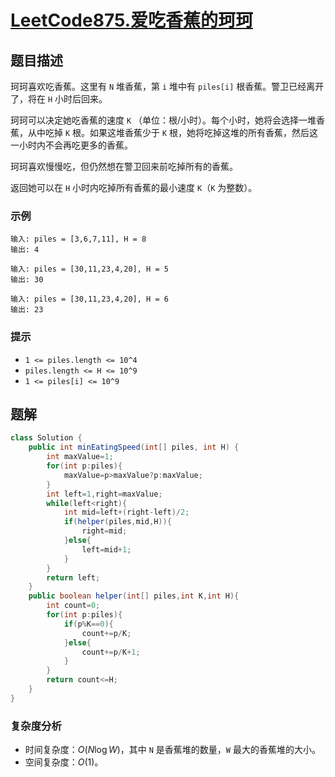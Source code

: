 # [LeetCode875.爱吃香蕉的珂珂](https://leetcode-cn.com/problems/koko-eating-bananas/)
## 题目描述
珂珂喜欢吃香蕉。这里有 `N` 堆香蕉，第 `i` 堆中有 `piles[i]` 根香蕉。警卫已经离开了，将在 `H` 小时后回来。

珂珂可以决定她吃香蕉的速度 `K` （单位：根/小时）。每个小时，她将会选择一堆香蕉，从中吃掉 `K` 根。如果这堆香蕉少于 `K` 根，她将吃掉这堆的所有香蕉，然后这一小时内不会再吃更多的香蕉。  

珂珂喜欢慢慢吃，但仍然想在警卫回来前吃掉所有的香蕉。

返回她可以在 `H` 小时内吃掉所有香蕉的最小速度 `K`（`K` 为整数）。

### 示例
```
输入: piles = [3,6,7,11], H = 8
输出: 4

输入: piles = [30,11,23,4,20], H = 5
输出: 30

输入: piles = [30,11,23,4,20], H = 6
输出: 23
```
### 提示
- `1 <= piles.length <= 10^4`
- `piles.length <= H <= 10^9`
- `1 <= piles[i] <= 10^9`
## 题解
```java
class Solution {
    public int minEatingSpeed(int[] piles, int H) {
        int maxValue=1;
        for(int p:piles){
            maxValue=p>maxValue?p:maxValue;
        }
        int left=1,right=maxValue;
        while(left<right){
            int mid=left+(right-left)/2;
            if(helper(piles,mid,H)){
                right=mid;
            }else{
                left=mid+1;
            }
        }
        return left;
    }
    public boolean helper(int[] piles,int K,int H){
        int count=0;
        for(int p:piles){
            if(p%K==0){
                count+=p/K;
            }else{
                count+=p/K+1;
            }
        }
        return count<=H;
    }
}
```
### 复杂度分析
- 时间复杂度：$O(N \log W)$，其中 `N` 是香蕉堆的数量，`W` 最大的香蕉堆的大小。
- 空间复杂度：$O(1)$。
